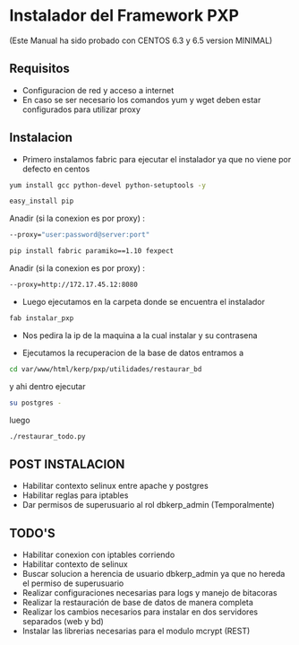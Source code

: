 Instalador del Framework PXP
===============================

(Este Manual ha sido probado con CENTOS 6.3 y 6.5 version MINIMAL) 

Requisitos
-----------

* Configuracion de red y acceso a internet
* En caso se ser necesario los comandos yum y wget deben estar configurados para utilizar proxy

Instalacion
------------

* Primero instalamos fabric para ejecutar el instalador ya que no viene por defecto en centos

```sh
yum install gcc python-devel python-setuptools -y
```

```sh
easy_install pip
```
Anadir (si la conexion es por proxy) :

```sh
--proxy="user:password@server:port"
```

```sh
pip install fabric paramiko==1.10 fexpect
```
Anadir (si la conexion es por proxy) :

```sh
--proxy=http://172.17.45.12:8080
```

* Luego ejecutamos en la carpeta donde se encuentra el instalador

```sh 
fab instalar_pxp
```

* Nos pedira la ip de la maquina a la cual instalar y su contrasena

* Ejecutamos la recuperacion de la base de datos entramos a 

```sh 
cd var/www/html/kerp/pxp/utilidades/restaurar_bd
```

y ahi dentro ejecutar 

```sh 
su postgres -
```

luego

```sh
./restaurar_todo.py
```

POST INSTALACION
-----------------

* Habilitar contexto selinux entre apache y postgres
* Habilitar reglas para iptables
* Dar permisos de superusuario al rol dbkerp_admin (Temporalmente)

TODO'S
-------

* Habilitar conexion con iptables corriendo
* Habilitar contexto de selinux
* Buscar solucion a herencia de usuario dbkerp_admin ya que no hereda el permiso de superusuario
* Realizar configuraciones necesarias para logs y manejo de bitacoras
* Realizar la restauración de base de datos de manera completa
* Realizar los cambios necesarios para instalar en dos servidores separados (web y bd)
* Instalar las librerias necesarias para el modulo mcrypt (REST)
